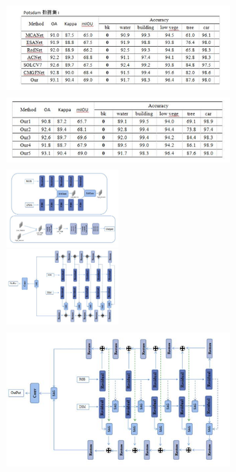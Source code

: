 <img src="../images/8_31_1.jpg" wdith="20%">
<p></p>
<img src="../images/8_31_2.jpg">
 
<img src="../images/8_31_5.jpg" width="50%" height="50%"> <img src="../images/8_31_4.jpg" width="50%" height="50%">

<img src="../images/8_31_3.jpg">

